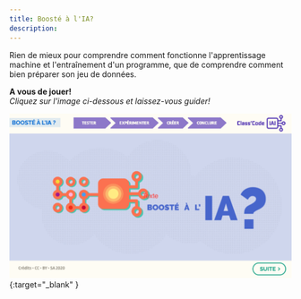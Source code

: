```yaml
---
title: Boosté à l'IA?
description:
---
```


Rien de mieux pour comprendre comment fonctionne l'apprentissage machine et l'entraînement d'un programme, que de comprendre comment bien préparer son jeu de données.

**A vous de jouer!**  
_Cliquez sur l'image ci-dessous et laissez-vous guider!_

[![Tutoriel 2: Boosté à l'IA](../Images/IA-M.2.1.2.png)](https://pixees.fr/classcodeiai/app/tuto2?lang=fr){:target="_blank" }
